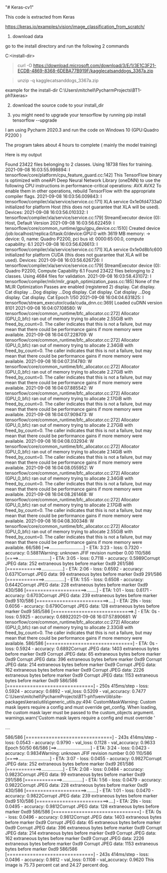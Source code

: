 "# Keras-cv1" 

This code is extracted from Keras 

https://keras.io/examples/vision/image_classification_from_scratch/

1) download data 

go to the install directory and run the following  2 commands 

C:\<install-dir> 

>curl -O https://download.microsoft.com/download/3/E/1/3E1C3F21-ECDB-4869-8368-6DEBA77B919F/kagglecatsanddogs_3367a.zip

>unzip -q kagglecatsanddogs_3367a.zip

example for the install-dir
C:\Users\mitchell\PycharmProjects\BT1-ph1\keras>

2) download the source code to your install_dir

3) you might need to upgrade your tensorflow by running
pip install tensorflow --upgrade


I am using Pycharm 2020.3 and run the code on  Windows 10 (GPU:Quadro P2200 )

The program takes about 4 hours to complete ( mainly the model training) 

Here is my output


Found 23422 files belonging to 2 classes.
Using 18738 files for training.
2021-09-08 16:03:55.998894: I tensorflow/core/platform/cpu_feature_guard.cc:142] This TensorFlow binary is optimized with oneAPI Deep Neural Network Library (oneDNN) to use the following CPU instructions in performance-critical operations:  AVX AVX2
To enable them in other operations, rebuild TensorFlow with the appropriate compiler flags.
2021-09-08 16:03:56.009843: I tensorflow/compiler/xla/service/service.cc:171] XLA service 0x1e0fd4733a0 initialized for platform Host (this does not guarantee that XLA will be used). Devices:
2021-09-08 16:03:56.010332: I tensorflow/compiler/xla/service/service.cc:179]   StreamExecutor device (0): Host, Default Version
2021-09-08 16:03:56.622459: I tensorflow/core/common_runtime/gpu/gpu_device.cc:1510] Created device /job:localhost/replica:0/task:0/device:GPU:0 with 3619 MB memory:  -> device: 0, name: Quadro P2200, pci bus id: 0000:65:00.0, compute capability: 6.1
2021-09-08 16:03:56.626613: I tensorflow/compiler/xla/service/service.cc:171] XLA service 0x1e0d8b1c600 initialized for platform CUDA (this does not guarantee that XLA will be used). Devices:
2021-09-08 16:03:56.626726: I tensorflow/compiler/xla/service/service.cc:179]   StreamExecutor device (0): Quadro P2200, Compute Capability 6.1
Found 23422 files belonging to 2 classes.
Using 4684 files for validation.
2021-09-08 16:03:58.431072: I tensorflow/compiler/mlir/mlir_graph_optimization_pass.cc:185] None of the MLIR Optimization Passes are enabled (registered 2)
display. Cat
display. Cat
display ...Dog
display ...Dog
display. Cat
display. Cat
display ...Dog
display. Cat
display. Cat
Epoch 1/50
2021-09-08 16:04:04.631825: I tensorflow/stream_executor/cuda/cuda_dnn.cc:369] Loaded cuDNN version 8101
2021-09-08 16:04:07.108580: W tensorflow/core/common_runtime/bfc_allocator.cc:272] Allocator (GPU_0_bfc) ran out of memory trying to allocate 2.55GiB with freed_by_count=0. The caller indicates that this is not a failure, but may mean that there could be performance gains if more memory were available.
2021-09-08 16:04:07.228709: W tensorflow/core/common_runtime/bfc_allocator.cc:272] Allocator (GPU_0_bfc) ran out of memory trying to allocate 2.34GiB with freed_by_count=0. The caller indicates that this is not a failure, but may mean that there could be performance gains if more memory were available.
2021-09-08 16:04:07.314780: W tensorflow/core/common_runtime/bfc_allocator.cc:272] Allocator (GPU_0_bfc) ran out of memory trying to allocate 2.27GiB with freed_by_count=0. The caller indicates that this is not a failure, but may mean that there could be performance gains if more memory were available.
2021-09-08 16:04:07.885542: W tensorflow/core/common_runtime/bfc_allocator.cc:272] Allocator (GPU_0_bfc) ran out of memory trying to allocate 2.17GiB with freed_by_count=0. The caller indicates that this is not a failure, but may mean that there could be performance gains if more memory were available.
2021-09-08 16:04:07.909473: W tensorflow/core/common_runtime/bfc_allocator.cc:272] Allocator (GPU_0_bfc) ran out of memory trying to allocate 2.27GiB with freed_by_count=0. The caller indicates that this is not a failure, but may mean that there could be performance gains if more memory were available.
2021-09-08 16:04:08.032934: W tensorflow/core/common_runtime/bfc_allocator.cc:272] Allocator (GPU_0_bfc) ran out of memory trying to allocate 2.14GiB with freed_by_count=0. The caller indicates that this is not a failure, but may mean that there could be performance gains if more memory were available.
2021-09-08 16:04:08.055952: W tensorflow/core/common_runtime/bfc_allocator.cc:272] Allocator (GPU_0_bfc) ran out of memory trying to allocate 2.34GiB with freed_by_count=0. The caller indicates that this is not a failure, but may mean that there could be performance gains if more memory were available.
2021-09-08 16:04:08.261468: W tensorflow/core/common_runtime/bfc_allocator.cc:272] Allocator (GPU_0_bfc) ran out of memory trying to allocate 2.17GiB with freed_by_count=0. The caller indicates that this is not a failure, but may mean that there could be performance gains if more memory were available.
2021-09-08 16:04:08.300348: W tensorflow/core/common_runtime/bfc_allocator.cc:272] Allocator (GPU_0_bfc) ran out of memory trying to allocate 2.55GiB with freed_by_count=0. The caller indicates that this is not a failure, but may mean that there could be performance gains if more memory were available.
 66/586 [==>...........................] - ETA: 3:23 - loss: 0.7320 - accuracy: 0.5881Warning: unknown JFIF revision number 0.00
110/586 [====>.........................] - ETA: 3:05 - loss: 0.7118 - accuracy: 0.5989Corrupt JPEG data: 252 extraneous bytes before marker 0xd9
261/586 [============>.................] - ETA: 2:06 - loss: 0.6592 - accuracy: 0.6371Corrupt JPEG data: 99 extraneous bytes before marker 0xd9
291/586 [=============>................] - ETA: 1:55 - loss: 0.6508 - accuracy: 0.6442Corrupt JPEG data: 228 extraneous bytes before marker 0xd9
430/586 [=====================>........] - ETA: 1:01 - loss: 0.6171 - accuracy: 0.6703Corrupt JPEG data: 239 extraneous bytes before marker 0xd9
510/586 [=========================>....] - ETA: 29s - loss: 0.6056 - accuracy: 0.6790Corrupt JPEG data: 128 extraneous bytes before marker 0xd9
585/586 [============================>.] - ETA: 0s - loss: 0.5925 - accuracy: 0.68922021-09-08 16:07:57.890681: W tensorflow/core/common_runtime/bfc_allocator.cc:272] Allocator (GPU_0_bfc) ran out of memory trying to allocate 2.33GiB with freed_by_count=0. The caller indicates that this is not a failure, but may mean that there could be performance gains if more memory were available.
586/586 [==============================] - ETA: 0s - loss: 0.5924 - accuracy: 0.6892Corrupt JPEG data: 1403 extraneous bytes before marker 0xd9
Corrupt JPEG data: 65 extraneous bytes before marker 0xd9
Corrupt JPEG data: 396 extraneous bytes before marker 0xd9
Corrupt JPEG data: 214 extraneous bytes before marker 0xd9
Corrupt JPEG data: 162 extraneous bytes before marker 0xd9
Corrupt JPEG data: 2226 extraneous bytes before marker 0xd9
Corrupt JPEG data: 1153 extraneous bytes before marker 0xd9
586/586 [==============================] - 250s 415ms/step - loss: 0.5924 - accuracy: 0.6892 - val_loss: 0.5209 - val_accuracy: 0.7477
C:\Users\mitchell\PycharmProjects\BT1-ph1\venv\lib\site-packages\keras\utils\generic_utils.py:494: CustomMaskWarning: Custom mask layers require a config and must override get_config. When loading, the custom mask layer must be passed to the custom_objects argument.
  warnings.warn('Custom mask layers require a config and must override '

....




586/586 [==============================] - 243s 414ms/step - loss: 0.0543 - accuracy: 0.9790 - val_loss: 0.1128 - val_accuracy: 0.9633
Epoch 50/50
 66/586 [==>...........................] - ETA: 3:24 - loss: 0.0423 - accuracy: 0.9834Warning: unknown JFIF revision number 0.00
110/586 [====>.........................] - ETA: 3:07 - loss: 0.0455 - accuracy: 0.9827Corrupt JPEG data: 252 extraneous bytes before marker 0xd9
261/586 [============>.................] - ETA: 2:08 - loss: 0.0484 - accuracy: 0.9823Corrupt JPEG data: 99 extraneous bytes before marker 0xd9
291/586 [=============>................] - ETA: 1:56 - loss: 0.0479 - accuracy: 0.9822Corrupt JPEG data: 228 extraneous bytes before marker 0xd9
430/586 [=====================>........] - ETA: 1:01 - loss: 0.0470 - accuracy: 0.9822Corrupt JPEG data: 239 extraneous bytes before marker 0xd9
510/586 [=========================>....] - ETA: 29s - loss: 0.0495 - accuracy: 0.9812Corrupt JPEG data: 128 extraneous bytes before marker 0xd9
586/586 [==============================] - ETA: 0s - loss: 0.0496 - accuracy: 0.9812Corrupt JPEG data: 1403 extraneous bytes before marker 0xd9
Corrupt JPEG data: 65 extraneous bytes before marker 0xd9
Corrupt JPEG data: 396 extraneous bytes before marker 0xd9
Corrupt JPEG data: 214 extraneous bytes before marker 0xd9
Corrupt JPEG data: 162 extraneous bytes before marker 0xd9
Corrupt JPEG data: 2226 extraneous bytes before marker 0xd9
Corrupt JPEG data: 1153 extraneous bytes before marker 0xd9
586/586 [==============================] - 243s 414ms/step - loss: 0.0496 - accuracy: 0.9812 - val_loss: 0.1108 - val_accuracy: 0.9620
This image is 75.73 percent cat and 24.27 percent dog.
